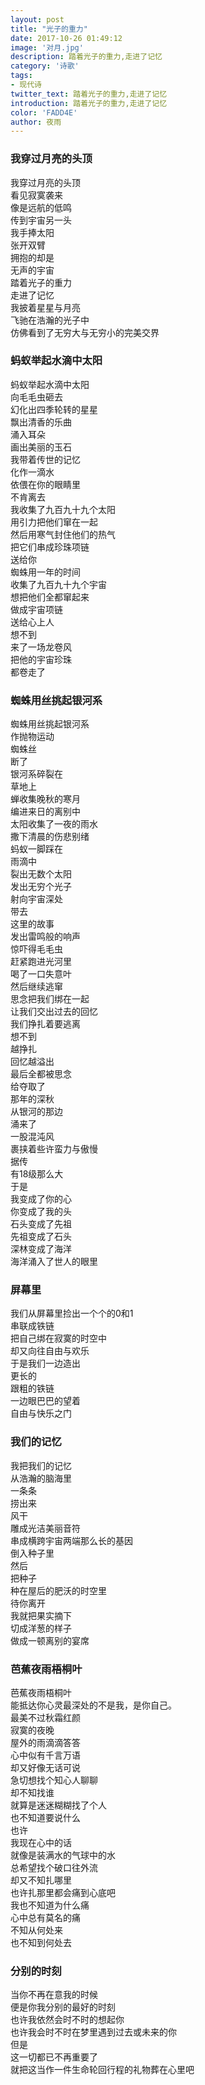 ```yaml
---
layout: post
title: "光子的重力"
date: 2017-10-26 01:49:12
image: '对月.jpg'
description: 踏着光子的重力,走进了记忆
category: '诗歌'
tags:
- 现代诗
twitter_text: 踏着光子的重力,走进了记忆
introduction: 踏着光子的重力,走进了记忆
color: 'FADD4E'
author: 夜雨
---
```

### 我穿过月亮的头顶  
我穿过月亮的头顶  
看见寂寞袭来  
像是远航的低鸣  
传到宇宙另一头  
我手捧太阳  
张开双臂  
拥抱的却是  
无声的宇宙  
踏着光子的重力  
走进了记忆  
我披着星星与月亮  
飞驰在浩瀚的光子中  
仿佛看到了无穷大与无穷小的完美交界  
### 蚂蚁举起水滴中太阳  
蚂蚁举起水滴中太阳  
向毛毛虫砸去  
幻化出四季轮转的星星  
飘出清香的乐曲  
涌入耳朵  
画出美丽的玉石  
我带着传世的记忆  
化作一滴水  
依偎在你的眼睛里  
不肯离去  
我收集了九百九十九个太阳  
用引力把他们窜在一起  
然后用寒气封住他们的热气  
把它们串成珍珠项链  
送给你  
蜘蛛用一年的时间  
收集了九百九十九个宇宙  
想把他们全都窜起来  
做成宇宙项链  
送给心上人  
想不到  
来了一场龙卷风  
把他的宇宙珍珠  
都卷走了  
### 蜘蛛用丝挑起银河系  
蜘蛛用丝挑起银河系  
作抛物运动  
蜘蛛丝  
断了  
银河系碎裂在  
草地上  
蝉收集晚秋的寒月  
编进来日的离别中  
太阳收集了一夜的雨水  
撒下清晨的伤悲别绪  
蚂蚁一脚踩在  
雨滴中  
裂出无数个太阳  
发出无穷个光子  
射向宇宙深处  
带去  
这里的故事  
发出雷鸣般的响声  
惊吓得毛毛虫  
赶紧跑进光河里  
喝了一口失意叶  
然后继续逃窜  
思念把我们绑在一起  
让我们交出过去的回忆  
我们挣扎着要逃离  
想不到  
越挣扎  
回忆越溢出  
最后全都被思念  
给夺取了  
那年的深秋  
从银河的那边  
涌来了  
一股混沌风  
裹挟着些许蛮力与傲慢  
据传  
有18级那么大  
于是  
我变成了你的心  
你变成了我的头  
石头变成了先祖  
先祖变成了石头  
深林变成了海洋  
海洋涌入了世人的眼里  
### 屏幕里  
我们从屏幕里捡出一个个的0和1  
串联成铁链  
把自己绑在寂寞的时空中  
却又向往自由与欢乐  
于是我们一边造出  
更长的  
跟粗的铁链  
一边眼巴巴的望着  
自由与快乐之门  
### 我们的记忆  
我把我们的记忆  
从浩瀚的脑海里  
一条条  
捞出来  
风干  
雕成光洁美丽音符  
串成横跨宇宙两端那么长的基因  
倒入种子里  
然后  
把种子  
种在屋后的肥沃的时空里  
待你离开  
我就把果实摘下  
切成洋葱的样子  
做成一顿离别的宴席  
### 芭蕉夜雨梧桐叶  
芭蕉夜雨梧桐叶  
能抵达你心灵最深处的不是我，是你自己。  
最美不过秋霜红颜  
寂寞的夜晚  
屋外的雨滴滴答答  
心中似有千言万语  
却又好像无话可说  
急切想找个知心人聊聊  
却不知找谁  
就算是迷迷糊糊找了个人  
也不知道要说什么  
也许  
我现在心中的话  
就像是装满水的气球中的水  
总希望找个破口往外流  
却又不知扎哪里  
也许扎那里都会痛到心底吧  
我也不知道为什么痛  
心中总有莫名的痛  
不知从何处来  
也不知到何处去  

### 分别的时刻  
当你不再在意我的时候  
便是你我分别的最好的时刻  
也许我依然会时不时的想起你  
也许我会时不时在梦里遇到过去或未来的你  
但是  
这一切都已不再重要了  
就把这当作一件生命轮回行程的礼物葬在心里吧
